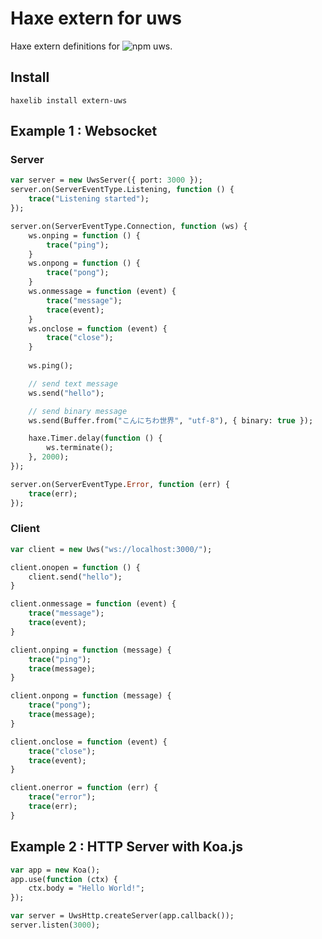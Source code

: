 # Haxe extern for uws
Haxe extern definitions for ![npm uws](https://www.npmjs.com/package/uws).

## Install
`haxelib install extern-uws`

## Example 1 : Websocket
### Server
```haxe
var server = new UwsServer({ port: 3000 });
server.on(ServerEventType.Listening, function () {
    trace("Listening started");
});

server.on(ServerEventType.Connection, function (ws) {
    ws.onping = function () {
        trace("ping");
    }
    ws.onpong = function () {
        trace("pong");
    }
    ws.onmessage = function (event) {
        trace("message");
        trace(event);
    }
    ws.onclose = function (event) {
        trace("close");
    }
    
    ws.ping();

    // send text message
    ws.send("hello");

    // send binary message
    ws.send(Buffer.from("こんにちわ世界", "utf-8"), { binary: true });

    haxe.Timer.delay(function () {
        ws.terminate();
    }, 2000);
});

server.on(ServerEventType.Error, function (err) {
    trace(err);
});
```

### Client
```haxe
var client = new Uws("ws://localhost:3000/");

client.onopen = function () {
    client.send("hello");
}

client.onmessage = function (event) {
    trace("message");
    trace(event);
}

client.onping = function (message) {
    trace("ping");
    trace(message);
}

client.onpong = function (message) {
    trace("pong");
    trace(message);
}

client.onclose = function (event) {
    trace("close");
    trace(event);
}

client.onerror = function (err) {
    trace("error");
    trace(err);
}
```


## Example 2 : HTTP Server with Koa.js
```haxe
var app = new Koa();
app.use(function (ctx) {
    ctx.body = "Hello World!";
});

var server = UwsHttp.createServer(app.callback());
server.listen(3000);
```